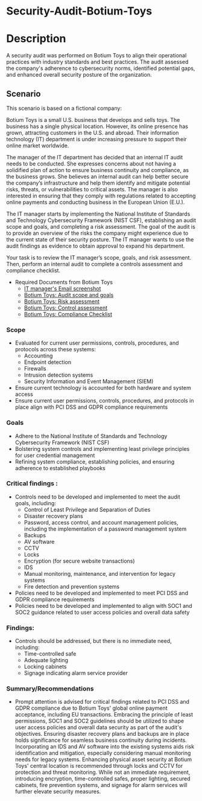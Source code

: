 # Security-Audit-Botium-Toys
<h1>Description</h1>
A security audit was performed on Botium Toys to align their operational practices with industry standards and best practices. The audit assessed the company's adherence to cybersecurity norms, identified potential gaps, and enhanced overall security posture of the organization.

<h2>Scenario</h2>
This scenario is based on a fictional company:

Botium Toys is a small U.S. business that develops and sells toys. The business has a single physical location. However, its online presence has grown, attracting customers in the U.S. and abroad. Their information technology (IT) department is under increasing pressure to support their online market worldwide. 

The manager of the IT department has decided that an internal IT audit needs to be conducted. She expresses concerns about not having a solidified plan of action to ensure business continuity and compliance, as the business grows. She believes an internal audit can help better secure the company’s infrastructure and help them identify and mitigate potential risks, threats, or vulnerabilities to critical assets. The manager is also interested in ensuring that they comply with regulations related to accepting online payments and conducting business in the European Union (E.U.).   

The IT manager starts by implementing the National Institute of Standards and Technology Cybersecurity Framework (NIST CSF), establishing an audit scope and goals, and completing a risk assessment. The goal of the audit is to provide an overview of the risks the company might experience due to the current state of their security posture. The IT manager wants to use the audit findings as evidence to obtain approval to expand his department. 

Your task is to review the IT manager’s scope, goals, and risk assessment. Then, perform an internal audit to complete a controls assessment and compliance checklist. 

- <a> Required Documents from Botium Toys </a>
  - [IT manager's Email screenshot](https://github.com/malikaii99/Security-Audit-Botium-Toys/blob/e0549c8f436c765d70ff8ecd57e45f92ade54da8/IT%20Email%20SS.png)
  - [Botium Toys: Audit scope and goals](https://github.com/malikaii99/Security-Audit-Botium-Toys/blob/5ff028223bad5198d672077353c9048aa9c70dd9/Botium%20Toys_%20Audit%20scope%20and%20goals.docx)
  - [Botium Toys: Risk assessment](https://github.com/malikaii99/Security-Audit-Botium-Toys/blob/e47b95f4e82568b849aea030b6d51f3985a69d83/Botium%20Toys_%20Risk%20assessment.docx)
  - [Botium Toys: Control assessment](https://github.com/malikaii99/Security-Audit-Botium-Toys/blob/e47b95f4e82568b849aea030b6d51f3985a69d83/Botium%20Toys_%20Risk%20assessment.docx)
  - [Botium Toys: Compliance Checklist](https://github.com/malikaii99/Security-Audit-Botium-Toys/blob/3d7bfeafbbd8e91f1145ee7f8b79b8a6e1e89084/Compliance%20checklist%20.docx)

<h3>Scope</h3>
  
- <a> Evaluated for current user permissions, controls, procedures, and protocols across these systems: </a>
    -  Accounting
    -  Endpoint detection
    -  Firewalls
    -  Intrusion detection systems
    -  Security Information and Event Management (SIEM)
- <a> Ensure current technology is accounted for both hardware and system access</a>
- <a> Ensure current user permissions, controls, procedures, and protocols in place align with PCI DSS and GDPR compliance requirements</a>

  
<h3>Goals</h3>

- <a> Adhere to the National Institute of Standards and Technology Cybersecurity Framework (NIST CSF)</a>
- <a> Bolstering system controls and implementing least privilege principles for user credential management</a>
- <a> Refining system compliance, establishing policies, and ensuring adherence to established playbooks</a>


<h3>Critical findings :</h3>

- <a> Controls need to be developed and implemented to meet the audit goals, including: </a>
    -  Control of Least Privilege and Separation of Duties
    -  Disaster recovery plans
    -  Password, access control, and account management policies, including the implementation of a password management system
    -  Backups
    -  AV software
    -  CCTV
    -  Locks
    -  Encryption (for secure website transactions)
    -  IDS
    -  Manual monitoring, maintenance, and intervention for legacy systems
    -  Fire detection and prevention systems
- <a> Policies need to be developed and implemented to meet PCI DSS and GDPR compliance requirements</a>
- <a> Policies need to be developed and implemented to align with SOC1 and SOC2 guidance related to user access policies and overall data safety</a>


<h3>Findings:</h3>

- <a> Controls should be addressed, but there is no immediate need, including: </a>
  - Time-controlled safe
  - Adequate lighting
  - Locking cabinets
  - Signage indicating alarm service provider

<h3>Summary/Recommendations</h3>

- <a> Prompt attention is advised for critical findings related to PCI DSS and GDPR compliance due to Botium Toys' global online payment acceptance, including EU transactions. Embracing the principle of least permissions, SOC1 and SOC2 guidelines should be utilized to shape user access policies and overall data security as part of the audit's objectives. Ensuring disaster recovery plans and backups are in place holds significance for seamless business continuity during incidents. Incorporating an IDS and AV software into the existing systems aids risk identification and mitigation, especially considering manual monitoring needs for legacy systems. Enhancing physical asset security at Botium Toys' central location is recommended through locks and CCTV for protection and threat monitoring. While not an immediate requirement, introducing encryption, time-controlled safes, proper lighting, secured cabinets, fire prevention systems, and signage for alarm services will further elevate security measures. </a>
